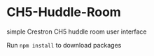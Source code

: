 # CH5-Huddle-Room
simple Crestron CH5 huddle room user interface

Run ```npm install``` to download packages
